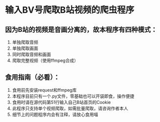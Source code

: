 # 输入BV号爬取B站视频的爬虫程序
## 因为B站的视频是音画分离的，故本程序有四种模式：
1. 单独爬取音频
2. 单独爬取画面
3. 同时爬取音频和画面
4. 爬取完整视频（使用ffmpeg合成）
## 食用指南（必看）：
1. 食用前先安装request和ffmpeg库
2. 本程序目前只有一个.py文件，零基础也可以开袋即食，操作便捷
3. 食用时请在源代码第51行输入自己B站首页的Cookie
4. 此程序只支持单个视频爬取，如需批量爬取，请咨询作者本人
5. 细节上的问题程序内会有注释，请放心食用喵
